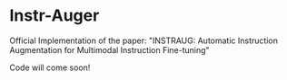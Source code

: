 # Instr-Auger
Official Implementation of the paper: "INSTRAUG: Automatic Instruction Augmentation for Multimodal Instruction Fine-tuning"

Code will come soon!
